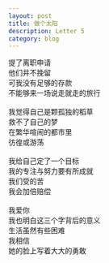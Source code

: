 ```yaml
---
layout: post
title: 做个太阳
description: Letter 5
category: blog
---
```



提了离职申请<br>
他们并不挽留<br>
可我没有足够的存款<br>
不能够来一场说走就走的旅行<br>
<br>
我觉得自己是颗孤独的稻草<br>
救不了自己的梦<br>
在繁华喧闹的都市里<br>
彷徨或游荡<br>
<br>
我给自己定了一个目标<br>
我的专注与努力要有所成就<br>
我们受的苦<br>
我会加倍赔偿<br>
<br>
我爱你<br>
我也明白这三个字背后的意义<br>
生活虽然有些困难<br>
我相信<br>
她的脸上写着大大的勇敢<br>
